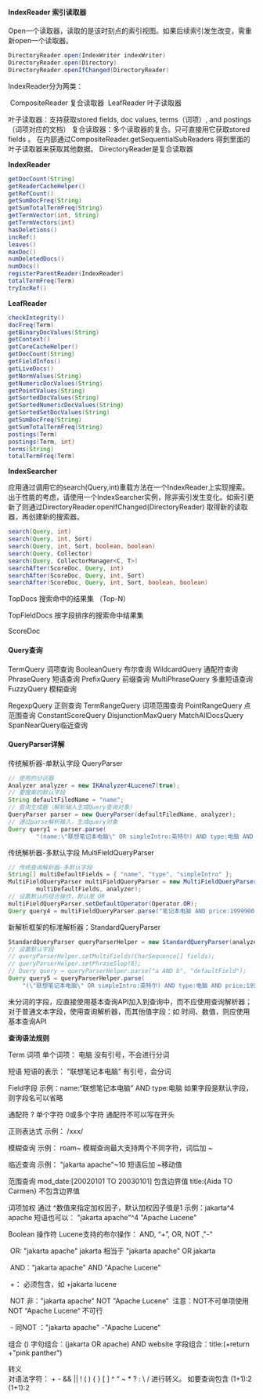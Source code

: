 #### IndexReader  索引读取器

Open一个读取器，读取的是该时刻点的索引视图。如果后续索引发生改变，需重新open一个读取器。

```java
DirectoryReader.open(IndexWriter indexWriter)
DirectoryReader.open(Directory)
DirectoryReader.openIfChanged(DirectoryReader)
```

IndexReader分为两类：

​	CompositeReader 复合读取器
​	LeafReader 叶子读取器

叶子读取器：支持获取stored fields, doc values, terms（词项）, and postings （词项对应的文档）
复合读取器：多个读取器的复合。只可直接用它获取stored fields 。
			在内部通过CompositeReader.getSequentialSubReaders 得到里面的叶子读取器来获取其他数据。
DirectoryReader是复合读取器

**IndexReader**

```java
getDocCount(String)
getReaderCacheHelper()
getRefCount()
getSumDocFreq(String)
getSumTotalTermFreq(String)
getTermVector(int, String)
getTermVectors(int)
hasDeletions()
incRef()
leaves()
maxDoc()
numDeletedDocs()
numDocs()
registerParentReader(IndexReader)
totalTermFreq(Term)
tryIncRef()
```

**LeafReader**

```java
checkIntegrity()
docFreq(Term)
getBinaryDocValues(String)
getContext()
getCoreCacheHelper()
getDocCount(String)
getFieldInfos()
getLiveDocs()
getNormValues(String)
getNumericDocValues(String)
getPointValues(String)
getSortedDocValues(String)
getSortedNumericDocValues(String)
getSortedSetDocValues(String)
getSumDocFreq(String)
getSumTotalTermFreq(String)
postings(Term)
postings(Term, int)
terms(String)
totalTermFreq(Term)
```

**IndexSearcher**

应用通过调用它的search(Query,int)重载方法在一个IndexReader上实现搜索。出于性能的考虑，请使用一个IndexSearcher实例，除非索引发生变化。如索引更新了则通过DirectoryReader.openIfChanged(DirectoryReader)  取得新的读取器，再创建新的搜索器。

```java
search(Query, int)
search(Query, int, Sort)
search(Query, int, Sort, boolean, boolean)
search(Query, Collector)
search(Query, CollectorManager<C, T>)
searchAfter(ScoreDoc, Query, int)
searchAfter(ScoreDoc, Query, int, Sort)
searchAfter(ScoreDoc, Query, int, Sort, boolean, boolean)
```

TopDocs  搜索命中的结果集   （Top-N）

TopFieldDocs  按字段排序的搜索命中结果集

ScoreDoc

#### Query查询

TermQuery  词项查询
BooleanQuery  布尔查询
WildcardQuery 通配符查询
PhraseQuery 短语查询
PrefixQuery 前缀查询
MultiPhraseQuery 多重短语查询
FuzzyQuery 模糊查询

RegexpQuery 正则查询
TermRangeQuery 词项范围查询
PointRangeQuery 点范围查询
ConstantScoreQuery 
DisjunctionMaxQuery 
MatchAllDocsQuery
SpanNearQuery临近查询

#### QueryParser详解

传统解析器-单默认字段   QueryParser

```java
// 使用的分词器
Analyzer analyzer = new IKAnalyzer4Lucene7(true);
// 要搜索的默认字段
String defaultFiledName = "name";
// 查询生成器（解析输入生成Query查询对象）
QueryParser parser = new QueryParser(defaultFiledName, analyzer);
// 通过parse解析输入，生成query对象
Query query1 = parser.parse(
		"(name:\"联想笔记本电脑\" OR simpleIntro:英特尔) AND type:电脑 AND price:999900");
```

传统解析器-多默认字段  MultiFieldQueryParser

```java
// 传统查询解析器-多默认字段
String[] multiDefaultFields = { "name", "type", "simpleIntro" };
MultiFieldQueryParser multiFieldQueryParser = new MultiFieldQueryParser(
		multiDefaultFields, analyzer);
// 设置默认的组合操作，默认是 OR
multiFieldQueryParser.setDefaultOperator(Operator.OR);
Query query4 = multiFieldQueryParser.parse("笔记本电脑 AND price:1999900");
```

新解析框架的标准解析器：StandardQueryParser

```java
StandardQueryParser queryParserHelper = new StandardQueryParser(analyzer);
// 设置默认字段
// queryParserHelper.setMultiFields(CharSequence[] fields);
// queryParserHelper.setPhraseSlop(8);
// Query query = queryParserHelper.parse("a AND b", "defaultField");
Query query5 = queryParserHelper.parse(
	"(\"联想笔记本电脑\" OR simpleIntro:英特尔) AND type:电脑 AND price:1999900","name");

```

未分词的字段，应直接使用基本查询API加入到查询中，而不应使用查询解析器；
对于普通文本字段，使用查询解析器，而其他值字段：如 时间、数值，则应使用基本查询API

**查询语法规则**

Term 词项
	单个词项： 电脑
	没有引号，不会进行分词

短语
	短语的表示： "联想笔记本电脑"
	有引号，会分词

Field字段
	示例：name:“联想笔记本电脑” AND type:电脑
	如果字段是默认字段，则字段名可以省略

通配符
	? 单个字符
	0或多个字符
	通配符不可以写在开头

正则表达式
	示例： /xxx/

模糊查询
	示例： roam~
	模糊查询最大支持两个不同字符，词后加 ~

临近查询
	示例： "jakarta apache"~10
	短语后加 ~移动值

范围查询
	mod_date:[20020101 TO 20030101]       包含边界值
	title:{Aida TO Carmen}      不包含边界值

词项加权
	通过 ^数值来指定加权因子，默认加权因子值是1
	示例：jakarta^4 apache
	短语也可以： "jakarta apache"^4 "Apache Lucene"

Boolean 操作符
	Lucene支持的布尔操作： AND, “+”, OR, NOT ,"-"

​	OR:  "jakarta apache" jakarta 相当于 "jakarta apache" OR jakarta

​	AND："jakarta apache" AND "Apache Lucene"

​	+： 必须包含，如 +jakarta lucene

​	NOT 非："jakarta apache" NOT "Apache Lucene“
​		注意：NOT不可单项使用
​		NOT “Apache Lucene“     不可行

​	-  同NOT ："jakarta apache"  -"Apache Lucene“

组合 ()
	字句组合：(jakarta OR apache) AND website
	字段组合：title:(+return +"pink panther")

转义   \
	对语法字符： + - && || ! ( ) { } [ ] ^ “ ~ * ? : \ /     进行转义。
	如要查询包含 (1+1):2 
     		\(1\+1\)\:2 

​	




